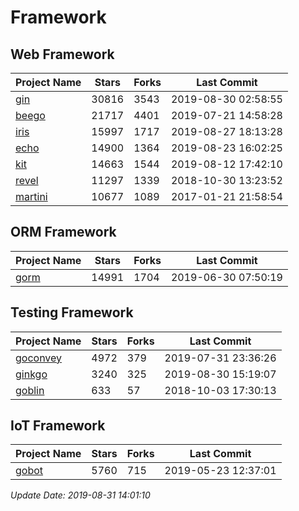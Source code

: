 # Framework

## Web Framework

| Project Name | Stars | Forks | Last Commit |
| ------------ | ----- | ----- | ----------- |
| [gin](https://github.com/gin-gonic/gin) | 30816 | 3543 | 2019-08-30 02:58:55 |
| [beego](https://github.com/astaxie/beego) | 21717 | 4401 | 2019-07-21 14:58:28 |
| [iris](https://github.com/kataras/iris) | 15997 | 1717 | 2019-08-27 18:13:28 |
| [echo](https://github.com/labstack/echo) | 14900 | 1364 | 2019-08-23 16:02:25 |
| [kit](https://github.com/go-kit/kit) | 14663 | 1544 | 2019-08-12 17:42:10 |
| [revel](https://github.com/revel/revel) | 11297 | 1339 | 2018-10-30 13:23:52 |
| [martini](https://github.com/go-martini/martini) | 10677 | 1089 | 2017-01-21 21:58:54 |

## ORM Framework

| Project Name | Stars | Forks | Last Commit |
| ------------ | ----- | ----- | ----------- |
| [gorm](https://github.com/jinzhu/gorm) | 14991 | 1704 | 2019-06-30 07:50:19 |

## Testing Framework

| Project Name | Stars | Forks | Last Commit |
| ------------ | ----- | ----- | ----------- |
| [goconvey](https://github.com/smartystreets/goconvey) | 4972 | 379 | 2019-07-31 23:36:26 |
| [ginkgo](https://github.com/onsi/ginkgo) | 3240 | 325 | 2019-08-30 15:19:07 |
| [goblin](https://github.com/franela/goblin) | 633 | 57 | 2018-10-03 17:30:13 |

## IoT Framework

| Project Name | Stars | Forks | Last Commit |
| ------------ | ----- | ----- | ----------- |
| [gobot](https://github.com/hybridgroup/gobot) | 5760 | 715 | 2019-05-23 12:37:01 |

*Update Date: 2019-08-31 14:01:10*